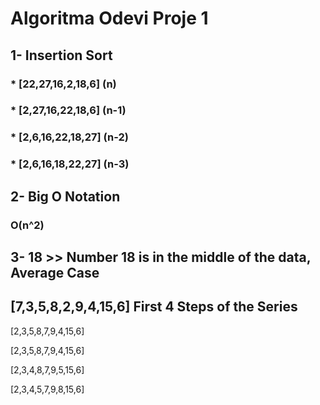 

# Algoritma Odevi Proje 1



## 1- Insertion Sort 

### * [22,27,16,2,18,6]  (n)

### * [2,27,16,22,18,6]  (n-1)

### * [2,6,16,22,18,27]  (n-2)

### * [2,6,16,18,22,27]  (n-3)


## 2- Big O Notation

### O(n^2)



## 3- 18 >> Number 18 is in the middle of the data, Average Case



## [7,3,5,8,2,9,4,15,6] First 4 Steps of the Series

[2,3,5,8,7,9,4,15,6]

[2,3,5,8,7,9,4,15,6]

[2,3,4,8,7,9,5,15,6]

[2,3,4,5,7,9,8,15,6]
